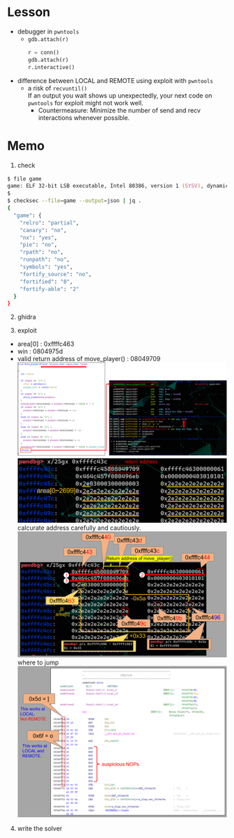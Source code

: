 # Lesson
- debugger in `pwntools`  
  - `gdb.attach(r)`  
    ```python
    r = conn()
    gdb.attach(r)
    r.interactive()
    ```
- difference between LOCAL and REMOTE using exploit with `pwntools`  
    - a risk of `recvuntil()`  
        If an output you wait shows up unexpectedly, your next code on `pwntools` for exploit might not work well.  
        - Countermeasure: Minimize the number of send and recv interactions whenever possible.
# Memo
1. check
```zsh
$ file game
game: ELF 32-bit LSB executable, Intel 80386, version 1 (SYSV), dynamically linked, interpreter /lib/ld-linux.so.2, BuildID[sha1]=a78466abe166810914fe43e5bd71533071ad919e, for GNU/Linux 3.2.0, not stripped
$
$ checksec --file=game --output=json | jq .
{
  "game": {
    "relro": "partial",
    "canary": "no",
    "nx": "yes",
    "pie": "no",
    "rpath": "no",
    "runpath": "no",
    "symbols": "yes",
    "fortify_source": "no",
    "fortified": "0",
    "fortify-able": "2"
  }
}
```

2. ghidra

3. exploit  
- area[0] : 0xffffc463  
- win : 0804975d  
- valid return address of move_player() : 08049709  
![Decompiled Code](01_decompiled_code.png)  
![stack](02_stack.png)  
calcurate address carefully and cautiously.  
![Address Calc](03_address_calc.png)  
where to jump  
![Jump Destination](04_jump_destination.png)  

4. write the solver
